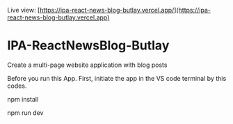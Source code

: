 Live view: [https://ipa-react-news-blog-butlay.vercel.app/](https://ipa-react-news-blog-butlay.vercel.app)

# IPA-ReactNewsBlog-Butlay

Create a multi-page website application with blog posts

Before you run this App. First, initiate the app in the VS code terminal by this codes.

npm install

npm run dev
